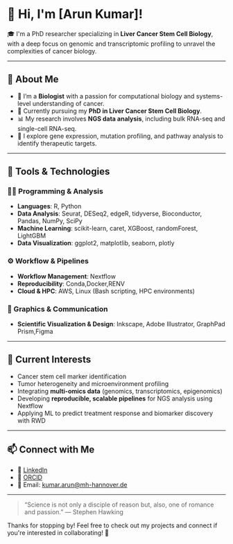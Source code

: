 # 👋 Hi, I'm [Arun Kumar]!

🎓 I'm a PhD researcher specializing in **Liver Cancer Stem Cell Biology**, with a deep focus on genomic and transcriptomic profiling to unravel the complexities of cancer biology.

---

## 🔬 About Me

- 🧬 I’m a **Biologist** with a passion for computational biology and systems-level understanding of cancer.
- 🧪 Currently pursuing my **PhD in Liver Cancer Stem Cell Biology**.
- 📊 My research involves **NGS data analysis**, including bulk RNA-seq and single-cell RNA-seq.
- 🧠 I explore gene expression, mutation profiling, and pathway analysis to identify therapeutic targets.

---

## 🧰 Tools & Technologies

### 🧑‍💻 Programming & Analysis
- **Languages**: R, Python
- **Data Analysis**: Seurat, DESeq2, edgeR, tidyverse, Bioconductor, Pandas, NumPy, SciPy
- **Machine Learning**: scikit-learn, caret, XGBoost, randomForest, LightGBM
- **Data Visualization**: ggplot2, matplotlib, seaborn, plotly

### ⚙️ Workflow & Pipelines
- **Workflow Management**: Nextflow
- **Reproducibility**:  Conda,Docker,RENV
- **Cloud & HPC**: AWS, Linux (Bash scripting, HPC environments)

### 🎨 Graphics & Communication
- **Scientific Visualization & Design**: Inkscape, Adobe Illustrator, GraphPad Prism,Figma

---

## 📘 Current Interests

- Cancer stem cell marker identification  
- Tumor heterogeneity and microenvironment profiling  
- Integrating **multi-omics data** (genomics, transcriptomics, epigenomics)  
- Developing **reproducible, scalable pipelines** for NGS analysis using Nextflow  
- Applying ML to predict treatment response and biomarker discovery with RWD

---

## 📫 Connect with Me

- 💼 [LinkedIn](https://www.linkedin.com/in/arun-kumar-a7896a44/)  
- 🧪 [ORCID](https://orcid.org/)  
- 📧 Email: kumar.arun@mh-hannover.de

---

> “Science is not only a disciple of reason but, also, one of romance and passion.” — Stephen Hawking

Thanks for stopping by! Feel free to check out my projects and connect if you're interested in collaborating! 🌱


